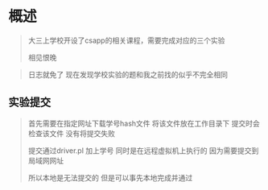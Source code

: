 # 概述

> 大三上学校开设了csapp的相关课程，需要完成对应的三个实验
>
> 相见恨晚

> 日志就免了 现在发现学校实验的题和我之前找的似乎不完全相同

## 实验提交

> 首先需要在指定网址下载学号hash文件 将该文件放在工作目录下 提交时会检查该文件 没有将提交失败
>
> 提交通过driver.pl 加上学号 同时是在远程虚拟机上执行的 因为需要提交到局域网网址
>
> 所以本地是无法提交的 但是可以事先本地完成并通过

